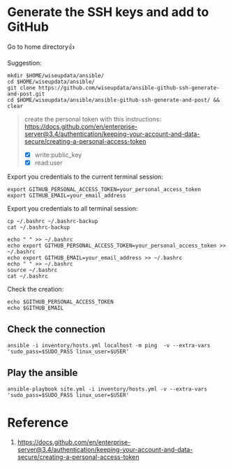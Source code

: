 # **Generate the SSH keys and add to GitHub**

Go to home directory👍

Suggestion:
```
mkdir $HOME/wiseupdata/ansible/
cd $HOME/wiseupdata/ansible/
git clone https://github.com/wiseupdata/ansible-github-ssh-generate-and-post.git
cd $HOME/wiseupdata/ansible/ansible-github-ssh-generate-and-post/ && clear
```

> create the personal token with this instructions:
https://docs.github.com/en/enterprise-server@3.4/authentication/keeping-your-account-and-data-secure/creating-a-personal-access-token
> - [x] write:public_key  
> - [x] read:user  
> 

Export you credentials to the current terminal session:
````
export GITHUB_PERSONAL_ACCESS_TOKEN=your_personal_access_token
export GITHUB_EMAIL=your_email_address
````

Export you credentials to all terminal session:
````
cp ~/.bashrc ~/.bashrc-backup
cat ~/.bashrc-backup

echo " " >> ~/.bashrc
echo export GITHUB_PERSONAL_ACCESS_TOKEN=your_personal_access_token >> ~/.bashrc
echo export GITHUB_EMAIL=your_email_address >> ~/.bashrc
echo " " >> ~/.bashrc
source ~/.bashrc
cat ~/.bashrc
````

Check the creation:
```
echo $GITHUB_PERSONAL_ACCESS_TOKEN
echo $GITHUB_EMAIL
```

## Check the connection
```
ansible -i inventory/hosts.yml localhost -m ping  -v --extra-vars 'sudo_pass=$SUDO_PASS linux_user=$USER'
```

## Play the ansible
```
ansible-playbook site.yml -i inventory/hosts.yml -v --extra-vars 'sudo_pass=$SUDO_PASS linux_user=$USER'
```

# Reference
1. https://docs.github.com/en/enterprise-server@3.4/authentication/keeping-your-account-and-data-secure/creating-a-personal-access-token
